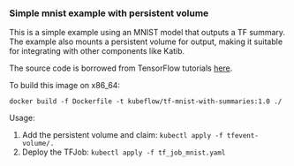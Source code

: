 ### Simple mnist example with persistent volume

This is a simple example using an MNIST model that outputs a TF summary.
The example also mounts a persistent volume for output, making it suitable
for integrating with other components like Katib.

The source code is borrowed from TensorFlow tutorials [here](https://github.com/tensorflow/tensorflow/blob/master/tensorflow/examples/tutorials/mnist/mnist_with_summaries.py).

To build this image on x86_64:
```shell
docker build -f Dockerfile -t kubeflow/tf-mnist-with-summaries:1.0 ./
```

Usage:
1. Add the persistent volume and claim: `kubectl apply -f tfevent-volume/.`
1. Deploy the TFJob: `kubectl apply -f tf_job_mnist.yaml`
